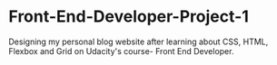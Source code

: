 # Front-End-Developer-Project-1
Designing my personal blog website after learning about CSS, HTML, Flexbox and Grid on Udacity's course- Front End Developer.
